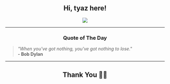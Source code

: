 <h2 align="center"> Hi, tyaz here!</h2>

<p align="center">
<a href="https://github.com/tyazx" alt="github streak"><img src="https://dvst-streak.herokuapp.com/?user=tyazx&theme=tokyonight&fire=DD472C"></a>
</p>

<hr>
<h3 align="center">Quote of The Day</h3>
<p align="center">
<blockquote>
<i>"When you've got nothing, you've got nothing to lose."</i>
<br>
<b>- Bob Dylan</b>
</blockquote>
</p>


<hr>
<h2 align="center">Thank You 🙏🏼</h2>
